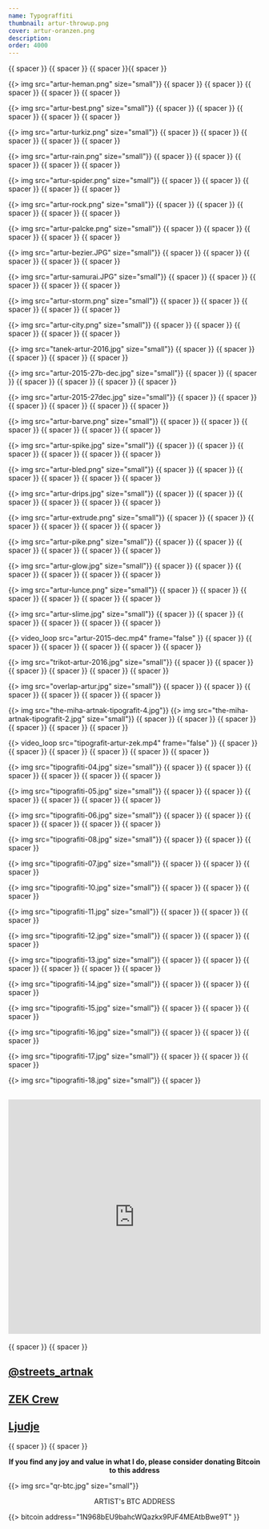 ```yaml
---
name: Typograffiti
thumbnail: artur-throwup.png
cover: artur-oranzen.png
description: 
order: 4000
---
```

{{ spacer }} {{ spacer }} {{ spacer }}{{ spacer }} 

{{> img src="artur-heman.png" size="small"}}
{{ spacer }} {{ spacer }} {{ spacer }} {{ spacer }} {{ spacer }}

{{> img src="artur-best.png" size="small"}}
{{ spacer }} {{ spacer }} {{ spacer }} {{ spacer }} {{ spacer }}

{{> img src="artur-turkiz.png" size="small"}}
{{ spacer }} {{ spacer }} {{ spacer }} {{ spacer }} {{ spacer }}

{{> img src="artur-rain.png" size="small"}}
{{ spacer }} {{ spacer }} {{ spacer }} {{ spacer }} {{ spacer }}

{{> img src="artur-spider.png" size="small"}}
{{ spacer }} {{ spacer }} {{ spacer }} {{ spacer }} {{ spacer }}

{{> img src="artur-rock.png" size="small"}}
{{ spacer }} {{ spacer }} {{ spacer }} {{ spacer }} {{ spacer }}

{{> img src="artur-palcke.png" size="small"}}
{{ spacer }} {{ spacer }} {{ spacer }} {{ spacer }} {{ spacer }}

{{> img src="artur-bezier.JPG" size="small"}}
{{ spacer }} {{ spacer }} {{ spacer }} {{ spacer }} {{ spacer }}

{{> img src="artur-samurai.JPG" size="small"}}
{{ spacer }} {{ spacer }} {{ spacer }} {{ spacer }} {{ spacer }}

{{> img src="artur-storm.png" size="small"}}
{{ spacer }} {{ spacer }} {{ spacer }} {{ spacer }} {{ spacer }}

{{> img src="artur-city.png" size="small"}}
{{ spacer }} {{ spacer }} {{ spacer }} {{ spacer }} {{ spacer }}

{{> img src="tanek-artur-2016.jpg" size="small"}}
{{ spacer }} {{ spacer }} {{ spacer }} {{ spacer }} {{ spacer }} 

{{> img src="artur-2015-27b-dec.jpg" size="small"}}
{{ spacer }} {{ spacer }} {{ spacer }} {{ spacer }} {{ spacer }} {{ spacer }}

{{> img src="artur-2015-27dec.jpg" size="small"}}
{{ spacer }} {{ spacer }} {{ spacer }} {{ spacer }} {{ spacer }} {{ spacer }}

{{> img src="artur-barve.png" size="small"}}
{{ spacer }} {{ spacer }} {{ spacer }} {{ spacer }} {{ spacer }} {{ spacer }}

{{> img src="artur-spike.jpg" size="small"}}
{{ spacer }} {{ spacer }} {{ spacer }} {{ spacer }} {{ spacer }} {{ spacer }}

{{> img src="artur-bled.png" size="small"}}
{{ spacer }} {{ spacer }} {{ spacer }} {{ spacer }} {{ spacer }} {{ spacer }}

{{> img src="artur-drips.jpg" size="small"}}
{{ spacer }} {{ spacer }} {{ spacer }} {{ spacer }} {{ spacer }} {{ spacer }}

{{> img src="artur-extrude.png" size="small"}}
{{ spacer }} {{ spacer }} {{ spacer }} {{ spacer }} {{ spacer }} {{ spacer }}

{{> img src="artur-pike.png" size="small"}}
{{ spacer }} {{ spacer }} {{ spacer }} {{ spacer }} {{ spacer }} {{ spacer }}

{{> img src="artur-glow.jpg" size="small"}}
{{ spacer }} {{ spacer }} {{ spacer }} {{ spacer }} {{ spacer }} {{ spacer }}

{{> img src="artur-lunce.png" size="small"}}
{{ spacer }} {{ spacer }} {{ spacer }} {{ spacer }} {{ spacer }} {{ spacer }}

{{> img src="artur-slime.jpg" size="small"}}
{{ spacer }} {{ spacer }} {{ spacer }} {{ spacer }} {{ spacer }} {{ spacer }}

{{> video_loop src="artur-2015-dec.mp4" frame="false" }}
{{ spacer }} {{ spacer }} {{ spacer }} {{ spacer }} {{ spacer }} {{ spacer }}

{{> img src="trikot-artur-2016.jpg" size="small"}}
{{ spacer }} {{ spacer }} {{ spacer }} {{ spacer }} {{ spacer }} {{ spacer }}

{{> img src="overlap-artur.jpg" size="small"}}
{{ spacer }} {{ spacer }} {{ spacer }} {{ spacer }} {{ spacer }} {{ spacer }}


{{> img src="the-miha-artnak-tipografit-4.jpg"}}
{{> img src="the-miha-artnak-tipografit-2.jpg" size="small"}}
{{ spacer }} {{ spacer }} {{ spacer }} {{ spacer }} {{ spacer }} {{ spacer }}

{{> video_loop src="tipografit-artur-zek.mp4" frame="false" }}
{{ spacer }} {{ spacer }} {{ spacer }} {{ spacer }} {{ spacer }} {{ spacer }}

{{> img src="tipografiti-04.jpg" size="small"}}
{{ spacer }} {{ spacer }} {{ spacer }} {{ spacer }} {{ spacer }} {{ spacer }}

{{> img src="tipografiti-05.jpg" size="small"}}
{{ spacer }} {{ spacer }} {{ spacer }} {{ spacer }} {{ spacer }} {{ spacer }}

{{> img src="tipografiti-06.jpg" size="small"}}
{{ spacer }} {{ spacer }} {{ spacer }} {{ spacer }} {{ spacer }} {{ spacer }}

{{> img src="tipografiti-08.jpg" size="small"}}
{{ spacer }} {{ spacer }} {{ spacer }} 

{{> img src="tipografiti-07.jpg" size="small"}}
{{ spacer }} {{ spacer }} {{ spacer }} 
	
{{> img src="tipografiti-10.jpg" size="small"}}
{{ spacer }} {{ spacer }} {{ spacer }} 

{{> img src="tipografiti-11.jpg" size="small"}}
{{ spacer }} {{ spacer }} {{ spacer }} 

{{> img src="tipografiti-12.jpg" size="small"}}
{{ spacer }} {{ spacer }} {{ spacer }} 

{{> img src="tipografiti-13.jpg" size="small"}}
{{ spacer }} {{ spacer }} {{ spacer }} {{ spacer }} {{ spacer }} {{ spacer }}

{{> img src="tipografiti-14.jpg" size="small"}}
{{ spacer }} {{ spacer }} {{ spacer }} 

{{> img src="tipografiti-15.jpg" size="small"}}
{{ spacer }} {{ spacer }} {{ spacer }} 

{{> img src="tipografiti-16.jpg" size="small"}}
{{ spacer }} {{ spacer }} {{ spacer }} 

{{> img src="tipografiti-17.jpg" size="small"}}
{{ spacer }} {{ spacer }} {{ spacer }} 

{{> img src="tipografiti-18.jpg" size="small"}}
{{ spacer }} 

<h2> <iframe src="https://www.facebook.com/plugins/post.php?href=https%3A%2F%2Fwww.facebook.com%2Fmiha.artnak%2Fposts%2F10158079251585181&width=500" width="100%" height="467" style="border:none;overflow:hidden" scrolling="no" frameborder="0" allowTransparency="true"></iframe> </h2>

{{ spacer }} {{ spacer }} 

## [@streets_artnak](www.instagram.com/streets_artnak)

## [ZEK Crew](www.zek.crew.com)

## [Ljudje](www.people.ooo)

{{ spacer }} {{ spacer }} 

<p style='text-align: center; font-weight: bold;'>If you find any joy and value in what I do, please consider donating Bitcoin to this address </p>
  
{{> img src="qr-btc.jpg" size="small"}}

<p style="text-align: center;">
ARTIST's BTC ADDRESS 
</p>
<p style="text-align: center;">
</p> 

{{> bitcoin address="1N968bEU9bahcWQazkx9PJF4MEAtbBwe9T" }}